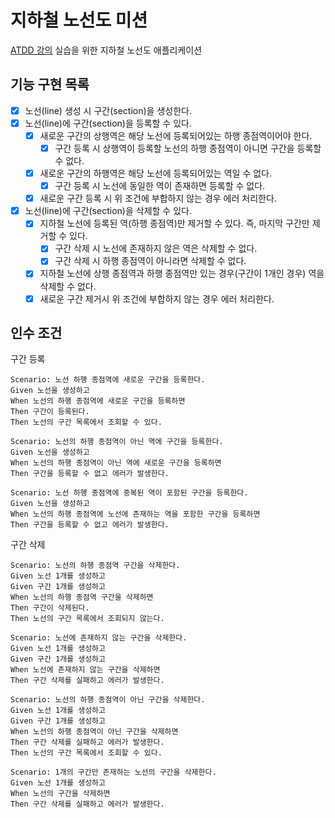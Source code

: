 # 지하철 노선도 미션
[ATDD 강의](https://edu.nextstep.camp/c/R89PYi5H) 실습을 위한 지하철 노선도 애플리케이션

## 기능 구현 목록
* [x] 노선(line) 생성 시 구간(section)을 생성한다.
* [x] 노선(line)에 구간(section)을 등록할 수 있다.
  * [x] 새로운 구간의 상행역은 해당 노선에 등록되어있는 하행 종점역이어야 한다.
    * [x] 구간 등록 시 상행역이 등록할 노선의 하행 종점역이 아니면 구간을 등록할 수 없다. 
  * [x] 새로운 구간의 하행역은 해당 노선에 등록되어있는 역일 수 없다.
    * [x] 구간 등록 시 노선에 동일한 역이 존재하면 등록할 수 없다.
  * [x] 새로운 구간 등록 시 위 조건에 부합하지 않는 경우 에러 처리한다.
* [x] 노선(line)에 구간(section)을 삭제할 수 있다.
  * [x] 지하철 노선에 등록된 역(하행 종점역)만 제거할 수 있다. 즉, 마지막 구간만 제거할 수 있다.
    * [x] 구간 삭제 시 노선에 존재하지 않은 역은 삭제할 수 없다.
    * [x] 구간 삭제 시 하행 종점역이 아니라면 삭제할 수 없다.
  * [x] 지하철 노선에 상행 종점역과 하행 종점역만 있는 경우(구간이 1개인 경우) 역을 삭제할 수 없다.
  * [x] 새로운 구간 제거시 위 조건에 부합하지 않는 경우 에러 처리한다.

## 인수 조건
구간 등록
```
Scenario: 노선 하행 종점역에 새로운 구간을 등록한다.
Given 노선을 생성하고
When 노선의 하행 종점역에 새로운 구간을 등록하면
Then 구간이 등록된다.
Then 노선의 구간 목록에서 조회할 수 있다.

Scenario: 노선의 하행 종점역이 아닌 역에 구간을 등록한다.
Given 노선을 생성하고
When 노선의 하행 종점역이 아닌 역에 새로운 구간을 등록하면
Then 구간을 등록할 수 없고 에러가 발생한다.

Scenario: 노선 하행 종점역에 중복된 역이 포함된 구간을 등록한다.
Given 노선을 생성하고
When 노선의 하행 종점역에 노선에 존재하는 역을 포함한 구간을 등록하면
Then 구간을 등록할 수 없고 에러가 발생한다.
```

구간 삭제
```
Scenario: 노선의 하행 종점역 구간을 삭제한다.
Given 노선 1개를 생성하고
Given 구간 1개를 생성하고
When 노선의 하행 종점역 구간을 삭제하면
Then 구간이 삭제된다.
Then 노선의 구간 목록에서 조회되지 않는다.

Scenario: 노선에 존재하지 않는 구간을 삭제한다.
Given 노선 1개를 생성하고
Given 구간 1개를 생성하고
When 노선에 존재하지 않는 구간을 삭제하면
Then 구간 삭제를 실패하고 에러가 발생한다.

Scenario: 노선의 하행 종점역이 아닌 구간을 삭제한다.
Given 노선 1개를 생성하고
Given 구간 1개를 생성하고
When 노선의 하행 종점역이 아닌 구간을 삭제하면
Then 구간 삭제를 실패하고 에러가 발생한다.
Then 노선의 구간 목록에서 조회할 수 있다.

Scenario: 1개의 구간만 존재하는 노선의 구간을 삭제한다.
Given 노선 1개를 생성하고
When 노선의 구간을 삭제하면
Then 구간 삭제를 실패하고 에러가 발생한다.
```
